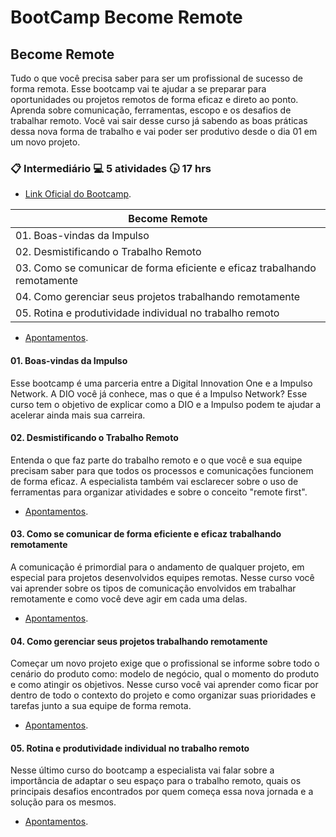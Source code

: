 # BootCamp Become Remote

## Become Remote

Tudo o que você precisa saber para ser um profissional de sucesso de forma remota. Esse bootcamp vai te ajudar a se preparar para oportunidades ou projetos remotos de forma eficaz e direto ao ponto. Aprenda sobre comunicação, ferramentas, escopo e os desafios de trabalhar remoto. Você vai sair desse curso já sabendo as boas práticas dessa nova forma de trabalho e vai poder ser produtivo desde o dia 01 em um novo projeto.

### :clipboard: Intermediário  :computer: 5 atividades  :clock430: 17 hrs

- [Link Oficial do Bootcamp](https://web.dio.me/track/become-remote).


| Become Remote  |
|---|
| 01. Boas-vindas da Impulso  |
| 02. Desmistificando o Trabalho Remoto  |
| 03. Como se comunicar de forma eficiente e eficaz trabalhando remotamente  |
| 04. Como gerenciar seus projetos trabalhando remotamente  |
| 05. Rotina e produtividade individual no trabalho remoto  |

- [Apontamentos](https://github.com/VagnerBellacosa/Curso_BecomeRemote).

#### 01. Boas-vindas da Impulso
Esse bootcamp é uma parceria entre a Digital Innovation One e a Impulso Network. A DIO você já conhece, mas o que é a Impulso Network? Esse curso tem o objetivo de explicar como a DIO e a Impulso podem te ajudar a acelerar ainda mais sua carreira.

#### 02. Desmistificando o Trabalho Remoto
Entenda o que faz parte do trabalho remoto e o que você e sua equipe precisam saber para que todos os processos e comunicações funcionem de forma eficaz. A especialista também vai esclarecer sobre o uso de ferramentas para organizar atividades e sobre o conceito "remote first".


 - [Apontamentos](https://github.com/VagnerBellacosa/Curso_BecomeRemote/blob/main/DesmistificandoOTrabalhoRemoto/DesmistificandoOTrabalhoRemoto.md).

#### 03. Como se comunicar de forma eficiente e eficaz trabalhando remotamente
A comunicação é primordial para o andamento de qualquer projeto, em especial para projetos desenvolvidos equipes remotas. Nesse curso você vai aprender sobre os tipos de comunicação envolvidos em trabalhar remotamente e como você deve agir em cada uma delas.

 - [Apontamentos](https://github.com/VagnerBellacosa/Curso_BecomeRemote/blob/main/ComoSeComunicarDeFormaEficienteEEficazTrabalhandoRemotamente/ComoSeComunicarDeFormaEficienteEEficazTrabalhandoRemotamente.md).

#### 04. Como gerenciar seus projetos trabalhando remotamente

Começar um novo projeto exige que o profissional se informe sobre todo o cenário do produto como: modelo de negócio, qual o momento do produto e como atingir os objetivos. Nesse curso você vai aprender como ficar por dentro de todo o contexto do projeto e como organizar suas prioridades e tarefas junto a sua equipe de forma remota.

 - [Apontamentos](https://github.com/VagnerBellacosa/Curso_BecomeRemote/blob/main/ComoGerenciarSeusProjetosTrabalhandoRemotamente/ComoGerenciarSeusProjetosTrabalhandoRemotamente.md).

#### 05. Rotina e produtividade individual no trabalho remoto

Nesse último curso do bootcamp a especialista vai falar sobre a importância de adaptar o seu espaço para o trabalho remoto, quais os principais desafios encontrados por quem começa essa nova jornada e a solução para os mesmos.

 - [Apontamentos](https://github.com/VagnerBellacosa/Curso_BecomeRemote/blob/main/RotinaEProdutividadeIndividualNoTrabalhoRemoto/RotinaEProdutividadeIndividualNoTrabalhoRemoto.md).
